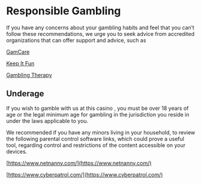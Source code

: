 # Responsible Gambling

If you have any concerns about your gambling habits and feel that you can’t follow these recommendations, we urge you to seek advice from accredited organizations that can offer support and advice, such as

[GamCare](http://www.gamcare.org.uk/)

[Keep It Fun](https://keepitfun.rank.com/)

[Gambling Therapy](https://www.gamblingtherapy.org/)

## Underage

If you wish to gamble with us at this casino , you must be over 18 years of age or the legal minimum age for gambling in the jurisdiction you reside in under the laws applicable to you.

We recommended if you have any minors living in your household, to review the following parental control software links, which could prove a useful tool, regarding control and restrictions of the content accessible on your devices.

[https://www.netnanny.com/](https://www.netnanny.com/)

[https://www.cyberpatrol.com/](https://www.cyberpatrol.com/)
